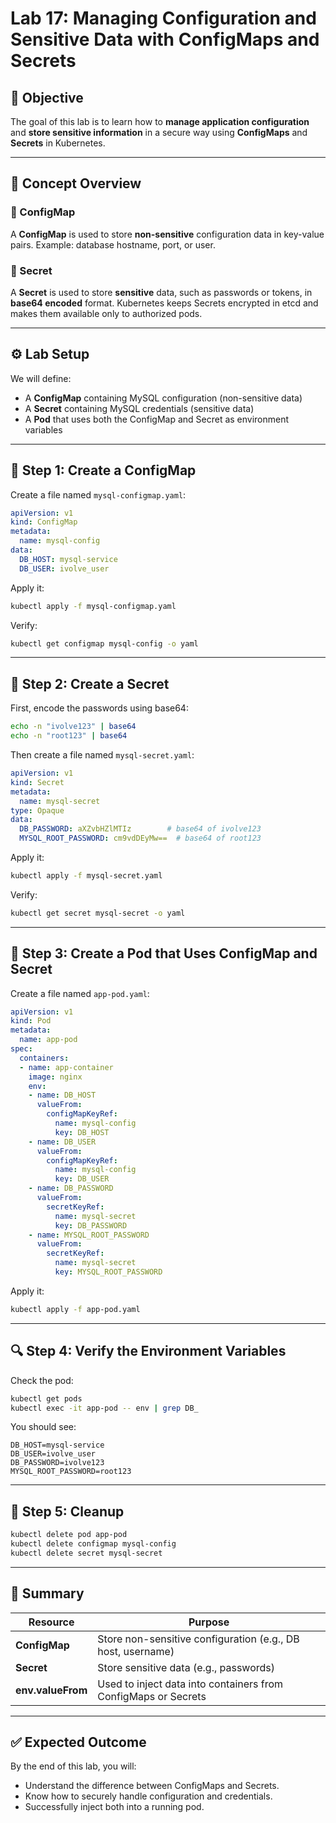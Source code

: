 # Lab 17: Managing Configuration and Sensitive Data with ConfigMaps and Secrets

## 🎯 Objective

The goal of this lab is to learn how to **manage application configuration** and **store sensitive information** in a secure way using **ConfigMaps** and **Secrets** in Kubernetes.

---

## 🧠 Concept Overview

### 🔹 ConfigMap

A **ConfigMap** is used to store **non-sensitive** configuration data in key-value pairs.
Example: database hostname, port, or user.

### 🔹 Secret

A **Secret** is used to store **sensitive** data, such as passwords or tokens, in **base64 encoded** format.
Kubernetes keeps Secrets encrypted in etcd and makes them available only to authorized pods.

---

## ⚙️ Lab Setup

We will define:

* A **ConfigMap** containing MySQL configuration (non-sensitive data)
* A **Secret** containing MySQL credentials (sensitive data)
* A **Pod** that uses both the ConfigMap and Secret as environment variables

---

## 🧩 Step 1: Create a ConfigMap

Create a file named `mysql-configmap.yaml`:

```yaml
apiVersion: v1
kind: ConfigMap
metadata:
  name: mysql-config
data:
  DB_HOST: mysql-service
  DB_USER: ivolve_user
```

Apply it:

```bash
kubectl apply -f mysql-configmap.yaml
```

Verify:

```bash
kubectl get configmap mysql-config -o yaml
```

---

## 🔐 Step 2: Create a Secret

First, encode the passwords using base64:

```bash
echo -n "ivolve123" | base64
echo -n "root123" | base64
```

Then create a file named `mysql-secret.yaml`:

```yaml
apiVersion: v1
kind: Secret
metadata:
  name: mysql-secret
type: Opaque
data:
  DB_PASSWORD: aXZvbHZlMTIz        # base64 of ivolve123
  MYSQL_ROOT_PASSWORD: cm9vdDEyMw==  # base64 of root123
```

Apply it:

```bash
kubectl apply -f mysql-secret.yaml
```

Verify:

```bash
kubectl get secret mysql-secret -o yaml
```

---

## 🧱 Step 3: Create a Pod that Uses ConfigMap and Secret

Create a file named `app-pod.yaml`:

```yaml
apiVersion: v1
kind: Pod
metadata:
  name: app-pod
spec:
  containers:
  - name: app-container
    image: nginx
    env:
    - name: DB_HOST
      valueFrom:
        configMapKeyRef:
          name: mysql-config
          key: DB_HOST
    - name: DB_USER
      valueFrom:
        configMapKeyRef:
          name: mysql-config
          key: DB_USER
    - name: DB_PASSWORD
      valueFrom:
        secretKeyRef:
          name: mysql-secret
          key: DB_PASSWORD
    - name: MYSQL_ROOT_PASSWORD
      valueFrom:
        secretKeyRef:
          name: mysql-secret
          key: MYSQL_ROOT_PASSWORD
```

Apply it:

```bash
kubectl apply -f app-pod.yaml
```

---

## 🔍 Step 4: Verify the Environment Variables

Check the pod:

```bash
kubectl get pods
kubectl exec -it app-pod -- env | grep DB_
```

You should see:

```
DB_HOST=mysql-service
DB_USER=ivolve_user
DB_PASSWORD=ivolve123
MYSQL_ROOT_PASSWORD=root123
```

---

## 🧹 Step 5: Cleanup

```bash
kubectl delete pod app-pod
kubectl delete configmap mysql-config
kubectl delete secret mysql-secret
```

---

## 🧾 Summary

| Resource          | Purpose                                                        |
| ----------------- | -------------------------------------------------------------- |
| **ConfigMap**     | Store non-sensitive configuration (e.g., DB host, username)    |
| **Secret**        | Store sensitive data (e.g., passwords)                         |
| **env.valueFrom** | Used to inject data into containers from ConfigMaps or Secrets |

---

## ✅ Expected Outcome

By the end of this lab, you will:

* Understand the difference between ConfigMaps and Secrets.
* Know how to securely handle configuration and credentials.
* Successfully inject both into a running pod.
